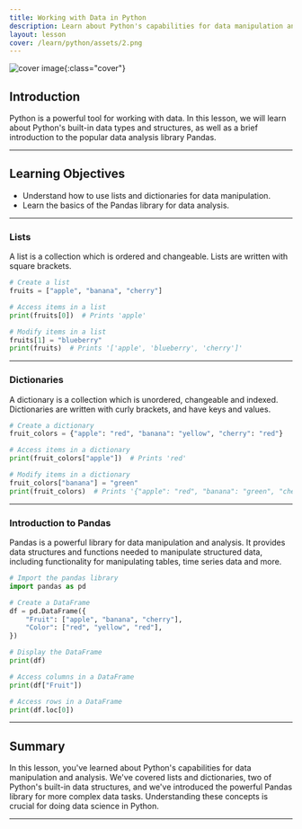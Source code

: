 ```yaml
---
title: Working with Data in Python
description: Learn about Python's capabilities for data manipulation and analysis, focusing on using lists, dictionaries, and introducing Pandas.
layout: lesson
cover: /learn/python/assets/2.png
---
```


![cover image]({{page.cover}}){:class="cover"}

## Introduction

Python is a powerful tool for working with data. In this lesson, we will learn about Python's built-in data types and structures, as well as a brief introduction to the popular data analysis library Pandas.

---

## Learning Objectives

- Understand how to use lists and dictionaries for data manipulation.
- Learn the basics of the Pandas library for data analysis.

---

### Lists

A list is a collection which is ordered and changeable. Lists are written with square brackets.

```python
# Create a list
fruits = ["apple", "banana", "cherry"]

# Access items in a list
print(fruits[0])  # Prints 'apple'

# Modify items in a list
fruits[1] = "blueberry"
print(fruits)  # Prints '['apple', 'blueberry', 'cherry']'
```

---

### Dictionaries

A dictionary is a collection which is unordered, changeable and indexed. Dictionaries are written with curly brackets, and have keys and values.

```python
# Create a dictionary
fruit_colors = {"apple": "red", "banana": "yellow", "cherry": "red"}

# Access items in a dictionary
print(fruit_colors["apple"])  # Prints 'red'

# Modify items in a dictionary
fruit_colors["banana"] = "green"
print(fruit_colors)  # Prints '{"apple": "red", "banana": "green", "cherry": "red"}'
```

---

### Introduction to Pandas

Pandas is a powerful library for data manipulation and analysis. It provides data structures and functions needed to manipulate structured data, including functionality for manipulating tables, time series data and more.

```python
# Import the pandas library
import pandas as pd

# Create a DataFrame
df = pd.DataFrame({
    "Fruit": ["apple", "banana", "cherry"],
    "Color": ["red", "yellow", "red"],
})

# Display the DataFrame
print(df)

# Access columns in a DataFrame
print(df["Fruit"])

# Access rows in a DataFrame
print(df.loc[0])
```

---

## Summary

In this lesson, you've learned about Python's capabilities for data manipulation and analysis. We've covered lists and dictionaries, two of Python's built-in data structures, and we've introduced the powerful Pandas library for more complex data tasks. Understanding these concepts is crucial for doing data science in Python.

---
